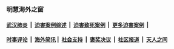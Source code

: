 
### 明慧海外之窗

####  [武汉肺炎](indexes/365.md?t=04221401) &nbsp;|&nbsp;  [迫害案例综述](indexes/328.md?t=04221401) &nbsp;|&nbsp; [迫害致死案例](indexes/277.md?t=04221401)  &nbsp;|&nbsp; [更多迫害案例](indexes/81.md?t=04221401)  &nbsp;|&nbsp; 
####  [时事评论](indexes/19.md?t=04221401) &nbsp;|&nbsp; [海外简讯](indexes/245.md?t=04221401)&nbsp;|&nbsp;  [社会支持](indexes/140.md?t=04221401) &nbsp;|&nbsp; [褒奖决议](indexes/282.md?t=04221401) &nbsp;|&nbsp; [社区报道](indexes/91.md?t=04221401)  &nbsp;|&nbsp; [天人之间](indexes/78.md?t=04221401) 

